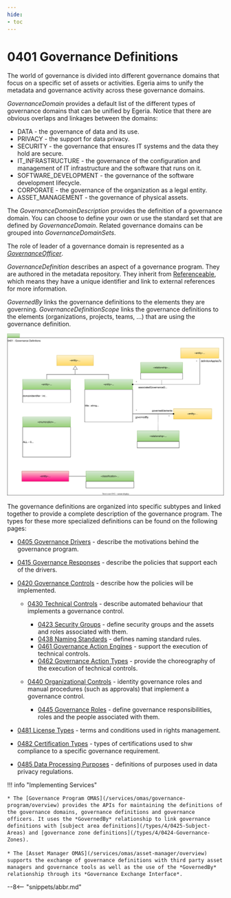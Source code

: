 ```yaml
---
hide:
- toc
---
```


<!-- SPDX-License-Identifier: CC-BY-4.0 -->
<!-- Copyright Contributors to the ODPi Egeria project. -->

# 0401 Governance Definitions

The world of governance is divided into different governance domains that focus on a specific set of assets or activities.
Egeria aims to unify the metadata and governance activity across these governance domains.

*GovernanceDomain* provides a default list of the different types of governance domains that can be unified by Egeria. Notice that there are obvious overlaps and linkages between the domains:

* DATA - the governance of data and its use.
* PRIVACY - the support for data privacy.
* SECURITY - the governance that ensures IT systems and the data they hold are secure.
* IT_INFRASTRUCTURE - the governance of the configuration and management of IT infrastructure and the software that runs on it.
* SOFTWARE_DEVELOPMENT - the governance of the software development lifecycle.
* CORPORATE - the governance of the organization as a legal entity.
* ASSET_MANAGEMENT - the governance of physical assets.

The *GovernanceDomainDescription* provides the definition of a governance domain. You can choose to define your own or use the standard set that are defined by *GovernanceDomain*.  Related governance domains can be grouped into *GovernanceDomainSets*.

The role of leader of a governance domain is represented as a [*GovernanceOfficer*](/types/4/0445-Governance-Roles).

*GovernanceDefinition* describes an aspect of a governance program. They are authored in the metadata repository. They inherit from [Referenceable](/types/0/0010-Base-Model), which means they have a unique identifier and link to external references for more information.

*GovernedBy* links the governance definitions to the elements they are governing.  *GovernanceDefinitionScope* links the governance definitions to the elements (organizations, projects, teams, ...) that are using the governance definition.

![UML](0401-Governance-Definitions.svg)

The governance definitions are organized into specific subtypes and linked together to provide a complete description of the governance program.  The types for these more specialized definitions can be found on the following pages:
  
  - [0405 Governance Drivers](/types/4/0405-Governance-Drivers) - describe the motivations behind the governance program.
  - [0415 Governance Responses](/types/4/0415-Governance-Responses) - describe the policies that support each of the drivers.
  - [0420 Governance Controls](/types/4/0420-Governance-Controls) - describe how the policies will be implemented.
     * [0430 Technical Controls](/types/4/0430-Technical-Controls) - describe automated behaviour that implements a governance control.
    
        - [0423 Security Groups](/types/4/0423-Security-Definitions) - define security groups and the assets and roles associated with them.
        - [0438 Naming Standards](/types/4/0438-Naming-Standards) - defines naming standard rules.
        - [0461 Governance Action Engines](/types/4/0461-Governance-Engines) - support the execution of technical controls.
        - [0462 Governance Action Types](0462-Governance-Action-Types.md) - provide the choreography of the execution of technical controls.
       
     * [0440 Organizational Controls](0440-Organizational-Controls.md) - identity governance roles and manual procedures (such as approvals) that implement a governance control.
    
        - [0445 Governance Roles](0445-Governance-Roles.md) - define governance responsibilities, roles and the people associated with them.
       
  - [0481 License Types](0481-Licenses.md) - terms and conditions used in rights management.
  - [0482 Certification Types](0482-Certifications.md) - types of certifications used to shw compliance to a specific governance requirement.
  - [0485 Data Processing Purposes](0485-Data-Processing-Purposes.md) - definitions of purposes used in data privacy regulations.

!!! info "Implementing Services"

    * The [Governance Program OMAS](/services/omas/governance-program/overview) provides the APIs for maintaining the definitions of the governance domains, governance definitions and governance officers. It uses the *GovernedBy* relationship to link governance definitions with [subject area definitions](/types/4/0425-Subject-Areas) and [governance zone definitions](/types/4/0424-Governance-Zones).
  
    * The [Asset Manager OMAS](/services/omas/asset-manager/overview) supports the exchange of governance definitions with third party asset managers and governance tools as well as the use of the *GovernedBy* relationship through its *Governance Exchange Interface*.

--8<-- "snippets/abbr.md"